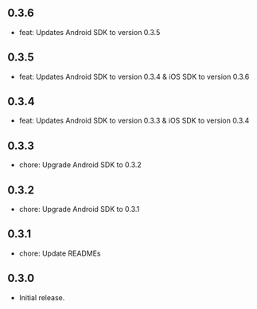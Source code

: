 ## 0.3.6

* feat: Updates Android SDK to version 0.3.5

## 0.3.5

* feat: Updates Android SDK to version 0.3.4 & iOS SDK to version 0.3.6

## 0.3.4

* feat: Updates Android SDK to version 0.3.3 & iOS SDK to version 0.3.4

## 0.3.3

* chore: Upgrade Android SDK to 0.3.2

## 0.3.2

* chore: Upgrade Android SDK to 0.3.1

## 0.3.1

* chore: Update READMEs

## 0.3.0

* Initial release.
